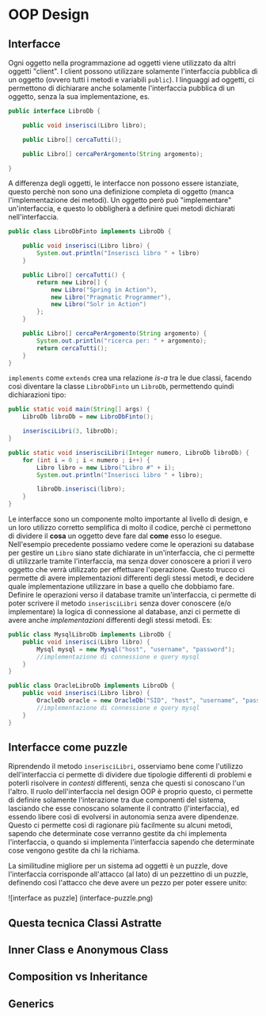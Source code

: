 OOP Design
==========

Interfacce
----------
Ogni oggetto nella programmazione ad oggetti viene utilizzato da altri oggetti "client". I client possono utilizzare solamente l'interfaccia pubblica di un oggetto (ovvero tutti i metodi e variabili `public`).
I linguaggi ad oggetti, ci permettono di dichiarare anche solamente l'interfaccia pubblica di un oggetto, senza la sua implementazione, es.

```java
public interface LibroDb {

	public void inserisci(Libro libro);

	public Libro[] cercaTutti();

	public Libro[] cercaPerArgomento(String argomento);

}
```

A differenza degli oggetti, le interfacce non possono essere istanziate, questo perchè non sono una definizione completa di oggetto (manca l'implementazione dei metodi).
Un oggetto però può "implementare" un'interfaccia, e questo lo obbligherà a definire quei metodi dichiarati nell'interfaccia.

```java
public class LibroDbFinto implements LibroDb {

	public void inserisci(Libro libro) {
		System.out.println("Inserisci libro " + libro)
	}

	public Libro[] cercaTutti() {
		return new Libro[] {
			new Libro("Spring in Action"),
			new Libro("Pragmatic Programmer"),
			new Libro("Solr in Action")
		};
	}

	public Libro[] cercaPerArgomento(String argomento) {
		System.out.println("ricerca per: " + argomento);
		return cercaTutti();
	}
}
```

`implements` come `extends` crea una relazione *is-a* tra le due classi, facendo così diventare la classe `LibroDbFinto` un `LibroDb`, permettendo quindi dichiarazioni tipo:

```java
public static void main(String[] args) {
	LibroDb libroDb = new LibroDbFinto();

	inserisciLibri(3, libroDb);
}

public static void inserisciLibri(Integer numero, LibroDb libroDb) {
	for (int i = 0 ; i < numero ; i++) {
		Libro libro = new Libro("Libro #" + i);
		System.out.println("Inserisci libro " + libro);

		libroDb.inserisci(libro);
	}
}
```

Le interfacce sono un componente molto importante al livello di design, e un loro utilizzo corretto semplifica di molto il codice, perchè ci permettono di dividere il **cosa** un oggetto deve fare dal **come** esso lo esegue.
Nell'esempio precedente possiamo vedere come le operazioni su database per gestire un `Libro` siano state dichiarate in un'interfaccia, che ci permette di utilizzarle tramite l'interfaccia, ma senza dover conoscere a priori il vero oggetto che verrà utilizzato per effettuare l'operazione.
Questo trucco ci permette di avere implementazioni differenti degli stessi metodi, e decidere quale implementazione utilizzare in base a quello che dobbiamo fare.
Definire le operazioni verso il database tramite un'interfaccia, ci permette di poter scrivere il metodo `inserisciLibri` senza dover conoscere (e/o implementare) la logica di connessione al database, anzi ci permette di avere anche *implementazioni* differenti degli stessi metodi. Es:
```java
public class MysqlLibroDb implements LibroDb {
	public void inserisci(Libro libro) {
		Mysql mysql = new Mysql("host", "username", "password");
		//implementazione di connessione e query mysql
	}
}

public class OracleLibroDb implements LibroDb {
	public void inserisci(Libro libro) {
		OracleDb oracle = new OracleDb("SID", "host", "username", "password");
		//implementazione di connessione e query mysql
	}
}
```
Interfacce come puzzle
-----
Riprendendo il metodo `inserisciLibri`, osserviamo bene come l'utilizzo dell'interfaccia ci permette di dividere due tipologie differenti di problemi e poterli risolvere in *contesti* differenti, senza che questi si conoscano l'un l'altro.
Il ruolo dell'interfaccia nel design OOP è proprio questo, ci permette di definire solamente l'interazione tra due componenti del sistema, lasciando che esse conoscano solamente il contratto (l'interfaccia), ed essendo libere così di evolversi in autonomia senza avere dipendenze.
Questo ci permette così di ragionare più facilmente su alcuni metodi, sapendo che determinate cose verranno gestite da chi implementa l'interfaccia, o quando si implementa l'interfaccia sapendo che determinate cose vengono gestite da chi la richiama.

La similitudine migliore per un sistema ad oggetti è un puzzle, dove l'interfaccia corrisponde all'attacco (al lato) di un pezzettino di un puzzle, definendo così l'attacco che deve avere un pezzo per poter essere unito:

![interface as puzzle]
(interface-puzzle.png)

Questa tecnica
Classi Astratte
-----
Inner Class e Anonymous Class
-----
Composition vs Inheritance
-----
Generics
-----
